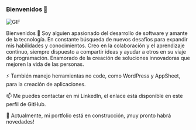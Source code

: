 ### Bienvenidos 👋


<img src="https://giphy.com/embed/TFPdmm3rdzeZ0kP3zG" alt="GIF" />

<!--
**jubany/jubany** is a ✨ _special_ ✨ repository because its `README.md` (this file) appears on your GitHub profile.

Here are some ideas to get you started:
-->
Bienvenidos 👋
Soy alguien apasionado del desarrollo de software y amante de la tecnología. En constante búsqueda de nuevos desafíos para expandir mis habilidades y conocimientos. Creo en la colaboración y el aprendizaje continuo, siempre dispuesto a compartir ideas y ayudar a otros en su viaje de programación. Enamorado de la creación de soluciones innovadoras que mejoren la vida de las personas.

⚡ También manejo herramientas no code, como WordPress y AppSheet, para la creación de aplicaciones. 

📫 Me puedes contactar en mi LinkedIn, el enlace está disponible en este perfil de GitHub.

🌱 Actualmente, mi portfolio está en construcción, ¡muy pronto habrá novedades!
